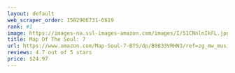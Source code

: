 ```yaml
---
layout: default 
﻿web_scraper_order: 1582906731-6619
rank: #1
image: https://images-na.ssl-images-amazon.com/images/I/51CNnlnIkFL.jpg
title: Map Of The Soul: 7
url: https://www.amazon.com/Map-Soul-7-BTS/dp/B0833VRHN3/ref=zg_mw_music_1?_encoding=UTF8&psc=1&refRID=W62ZJ4MEWNEZHB0GJJHX
reviews: 4.7 out of 5 stars
price: $24.97 
---
```

